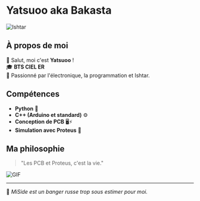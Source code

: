 # Yatsuoo aka Bakasta

![Ishtar](https://static.wikia.nocookie.net/one-piece-fan-fiction/images/e/e7/Fate_Ishtar_7.gif/revision/latest/scale-to-width-down/250?cb=20200108154220&path-prefix=fr)

## À propos de moi

👋 Salut, moi c'est **Yatsuoo** !  
🎓 **BTS CIEL ER**  
🔧 Passionné par l'électronique, la programmation et Ishtar.  

## Compétences

- **Python** 🐍
- **C++ (Arduino et standard)** ⚙️
- **Conception de PCB** 🖥️⚡
- **Simulation avec Proteus** 🔬

## Ma philosophie

> "Les PCB et Proteus, c'est la vie."

![GIF](https://www.labcenter.com/manualrouting/images/vDRC.gif.pagespeed.ce.xdK-_tXUBD.gif)

---

🚀 *MiSide est un banger russe trop sous estimer pour moi.*

